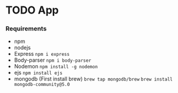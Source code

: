 # TODO App

### Requirements 
* npm
* nodejs
* Express
```npm i express```
* Body-parser
```npm i body-parser```
* Nodemon
```npm install -g nodemon```
* ejs
```npm install ejs```
* mongodb (First install brew)
```brew tap mongodb/brew```
```brew install mongodb-community@5.0```